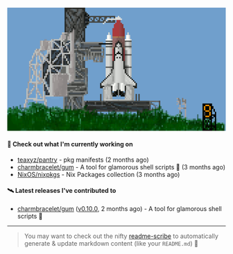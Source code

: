![](https://raw.githubusercontent.com/penguwin/penguwin/master/assets/shuttle.gif)

#### 🚀 Check out what I'm currently working on

- [teaxyz/pantry](https://github.com/teaxyz/pantry) - pkg manifests (2 months ago)
- [charmbracelet/gum](https://github.com/charmbracelet/gum) - A tool for glamorous shell scripts 🎀 (3 months ago)
- [NixOS/nixpkgs](https://github.com/NixOS/nixpkgs) - Nix Packages collection (3 months ago)

#### 🛰️ Latest releases I've contributed to

- [charmbracelet/gum](https://github.com/charmbracelet/gum) ([v0.10.0](https://github.com/charmbracelet/gum/releases/tag/v0.10.0), 2 months ago) - A tool for glamorous shell scripts 🎀

---

> You may want to check out the nifty [readme-scribe](https://github.com/muesli/readme-scribe) to automatically generate & update markdown content (like your `README.md`) 🔭
